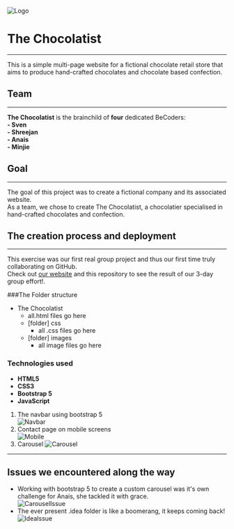 
![Logo](images/TheChocolatist_HomeSnippet.png)
# The Chocolatist

***

This is a simple multi-page website for a fictional chocolate retail store that aims to produce hand-crafted chocolates and chocolate based confection.

## Team
***

**The Chocolatist** is the brainchild of **four** dedicated BeCoders: </br>
**- Sven** </br>
**- Shreejan**</br>
**- Anais** </br>
**- Minjie**


## Goal
***

The goal of this project was to create a fictional company and its associated website. </br>
As a team, we chose to create The Chocolatist, a chocolatier specialised in hand-crafted chocolates and confection. 


## The creation process and deployment
***

This exercise was our first real group project and thus our first time truly collaborating on GitHub. </br>
Check out [our website](https://minjie0501.github.io/The-Chocolatist/index.html) and this repository to see the result of our 3-day group effort!.

###The Folder structure

* The Chocolatist
  * all.html files go here
  * [folder] css
    * all .css files go here
  * [folder] images
    * all image files go here
  

### Technologies used
* **HTML5**
* **CSS3**
* **Bootstrap 5**
* **JavaScript**

1. The navbar using bootstrap 5</br>
   ![Navbar](images/TheChocolatist_NavbarCodeSnippet.png)
2. Contact page on mobile screens</br>
   ![Mobile](images/TheChocolatist_MobileOpenSnippet.png)
3. Carousel
   ![Carousel](images/TheChocolatist_CarouselSnippet.png)

***

## Issues we encountered along the way

* Working with bootstrap 5 to create a custom carousel was it's own challenge for Anais, she tackled it with grace.</br>
  ![CarouselIssue](images/TheChocolatist_CarouselIssueSnippet.png)
* The ever present .idea folder is like a boomerang, it keeps coming back!</br>
  ![IdeaIssue](images/TheChocolatist_IdeaIssueSnippet.png)


